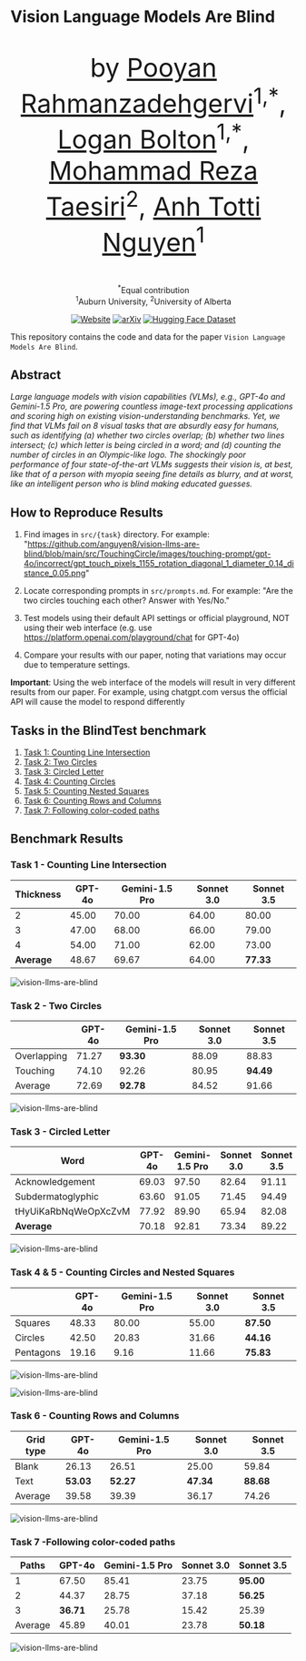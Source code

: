 # Vision Language Models Are Blind

<div align="center">    
    <p style="font-size: 45px;"> by 
        <a href="https://pooyanrg.me">Pooyan Rahmanzadehgervi</a><sup>1,*</sup>, 
        <a href="https://loganbolton.github.io/">Logan Bolton</a><sup>1,*</sup>,
        <a href="https://taesiri.ai">Mohammad Reza Taesiri</a><sup>2</sup>, 
        <a href="https://anhnguyen.me/research/">Anh Totti Nguyen</a><sup>1</sup>
    </p>
    <p>
        <sup>*</sup>Equal contribution<br>
        <sup>1</sup>Auburn University, <sup>2</sup>University of Alberta
    </p>

    
[![Website](http://img.shields.io/badge/Website-4b44ce.svg)](https://vlmsareblind.github.io/)
[![arXiv](https://img.shields.io/badge/arXiv-2407.06581-b31b1b.svg)](https://arxiv.org/abs/2407.06581)
[![Hugging Face Dataset](https://img.shields.io/badge/%F0%9F%A4%97%20Hugging%20Face-Dataset-red)](https://huggingface.co/datasets/XAI/vlmsareblind)
    
</div>

This repository contains the code and data for the paper `Vision Language Models Are Blind`.

## Abstract

*Large language models with vision capabilities (VLMs), e.g., GPT-4o and Gemini-1.5 Pro, are powering countless image-text processing applications and scoring high on existing vision-understanding benchmarks. Yet, we find that VLMs fail on 8 visual tasks that are absurdly easy for humans, such as identifying (a) whether two circles overlap; (b) whether two lines intersect; (c) which letter is being circled in a word; and (d) counting the number of circles in an Olympic-like logo. The shockingly poor performance of four state-of-the-art VLMs suggests their vision is, at best, like that of a person with myopia seeing fine details as blurry, and at worst, like an intelligent person who is blind making educated guesses.*

## How to Reproduce Results

1. Find images in `src/{task}` directory. For example: "https://github.com/anguyen8/vision-llms-are-blind/blob/main/src/TouchingCircle/images/touching-prompt/gpt-4o/incorrect/gpt_touch_pixels_1155_rotation_diagonal_1_diameter_0.14_distance_0.05.png"

2. Locate corresponding prompts in `src/prompts.md`. For example: "Are the two circles touching each other? Answer with Yes/No."

3. Test models using their default API settings or official playground, NOT using their web interface (e.g. use https://platform.openai.com/playground/chat for GPT-4o)

5. Compare your results with our paper, noting that variations may occur due to temperature settings.

**Important**: Using the web interface of the models will result in very different results from our paper. For example, using chatgpt.com versus the official API will cause the model to respond differently

## Tasks in the BlindTest benchmark

1. [Task 1: Counting Line Intersection](./src/LineIntersection/)
1. [Task 2: Two Circles](./src/TouchingCircle/)
1. [Task 3: Circled Letter](./src/CircledWord/)
1. [Task 4: Counting Circles](./src/CountingCircles/)
1. [Task 5: Counting Nested Squares](./src/NestedSquares/)
1. [Task 6: Counting Rows and Columns](./src/CountingRowsAndColumns/)
1. [Task 7: Following color-coded paths](./src/SubwayMap/)



## Benchmark Results


### Task 1 - Counting Line Intersection

| Thickness | GPT-4o | Gemini-1.5 Pro | Sonnet 3.0 | Sonnet 3.5 |
|---------------|--------|----------------|------------|------------|
| 2             | 45.00  | 70.00          | 64.00      | 80.00      |
| 3             | 47.00  | 68.00          | 66.00      | 79.00      |
| 4             | 54.00  | 71.00          | 62.00      | 73.00      |
| **Average**   | 48.67  | 69.67          | 64.00      | **77.33**  |



![vision-llms-are-blind](./Figures/2Dlines-aibox.png)


### Task 2 - Two Circles



|                | GPT-4o | Gemini-1.5 Pro | Sonnet 3.0 | Sonnet 3.5 |
|----------------|--------|----------------|------------|------------|
| Overlapping    | 71.27  | **93.30**      | 88.09      | 88.83      |
| Touching       | 74.10  | 92.26          | 80.95      | **94.49**  |
| Average        | 72.69  | **92.78**      | 84.52      | 91.66      |


![vision-llms-are-blind](./Figures/2Touching-aibox.png)


### Task 3 -  Circled Letter

| Word                           | GPT-4o | Gemini-1.5 Pro | Sonnet 3.0 | Sonnet 3.5 |
|--------------------------------|--------|----------------|------------|------------|
| Acknowledgement                | 69.03  | 97.50          | 82.64      | 91.11      |
| Subdermatoglyphic              | 63.60  | 91.05          | 71.45      | 94.49      |
| tHyUiKaRbNqWeOpXcZvM           | 77.92  | 89.90          | 65.94      | 82.08      |
| **Average**                    | 70.18  | 92.81          | 73.34      | 89.22      |


![vision-llms-are-blind](./Figures/Redoval-aibox.png)


### Task 4 & 5 - Counting Circles and Nested Squares

|          | GPT-4o | Gemini-1.5 Pro | Sonnet 3.0 | Sonnet 3.5     |
|----------|--------|----------------|------------|----------------|
| Squares  | 48.33  | 80.00          | 55.00      | **87.50**      |
| Circles  | 42.50  | 20.83          | 31.66      | **44.16**      |
| Pentagons| 19.16  | 9.16           | 11.66      | **75.83**      |


![vision-llms-are-blind](./Figures/Nested-aibox.png)

![vision-llms-are-blind](./Figures/Olympic-aibox.png)


### Task 6 - Counting Rows and Columns


| Grid type | GPT-4o       | Gemini-1.5 Pro | Sonnet 3.0    | Sonnet 3.5      |
|-----------|--------------|----------------|---------------|-----------------|
| Blank     | 26.13        | 26.51          | 25.00         | 59.84           |
| Text      | **53.03**    | **52.27**      | **47.34**     | **88.68**       |
| Average   | 39.58        | 39.39          | 36.17         | 74.26           |


![vision-llms-are-blind](./Figures/Grid-aibox.png)


### Task 7 -Following color-coded paths

| Paths  | GPT-4o           | Gemini-1.5 Pro | Sonnet 3.0     | Sonnet 3.5      |
|--------|------------------|----------------|----------------|-----------------|
| 1      | 67.50            | 85.41          | 23.75          | **95.00**       |
| 2      | 44.37            | 28.75          | 37.18          | **56.25**       |
| 3      | **36.71**        | 25.78          | 15.42          | 25.39           |
| Average| 45.89            | 40.01          | 23.78          | **50.18**       |


![vision-llms-are-blind](./Figures/Subway-aibox.png)
